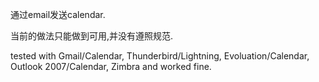 通过email发送calendar.

当前的做法只能做到可用,并没有遵照规范.

tested with Gmail/Calendar, Thunderbird/Lightning, Evoluation/Calendar, Outlook 2007/Calendar, Zimbra and worked fine.
